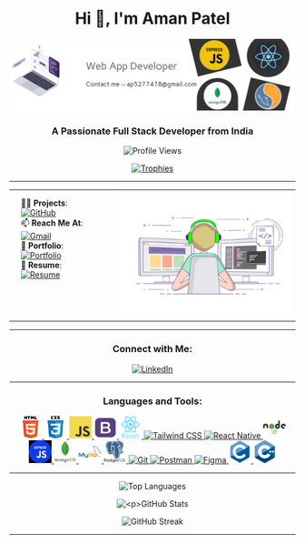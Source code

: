 <h1 align="center">Hi 👋, I'm Aman Patel</h1>
<div align="center"> <img src="https://github.com/mohammadamanpatel/mohammadamanpatel/blob/main/Untitled%20(2).jpeg"> </div>
<h3 align="center">A Passionate Full Stack Developer from India</h3>

<p align="center">
  <img src="https://komarev.com/ghpvc/?username=mohammadamanpatel&label=Profile%20views&color=0e75b6&style=flat" alt="Profile Views" />
</p>

<p align="center">
  <a href="https://github.com/ryo-ma/github-profile-trophy">
    <img src="https://github-profile-trophy.vercel.app/?username=mohammadamanpatel&theme=gruvbox&margin-w=15&margin-h=15&column=7&no-frame=true" alt="Trophies" />
  </a>
</p>

---

<table align="center">
  <tr>
    <td style="vertical-align: top; padding: 0 20px;">
      <ul style="list-style-type: none; padding: 0;">
        <li>👨‍💻 <strong>Projects</strong>: 
          <a href="https://github.com/mohammadamanpatel?tab=repositories">
            <img src="https://img.shields.io/badge/GitHub-100000?style=for-the-badge&logo=github&logoColor=white" alt="GitHub" />
          </a>
        </li>
        <li>📫 <strong>Reach Me At</strong>:  
          <a href="mailto:ap5277478@gmail.com">
            <img src="https://img.shields.io/badge/Gmail-D14836?style=for-the-badge&logo=gmail&logoColor=white" alt="Gmail" />
          </a>
        </li>
        <li>🎨 <strong>Portfolio</strong>:  
          <a href="https://my-showcase.netlify.app">
            <img src="https://img.shields.io/badge/Portfolio-FF4500?style=for-the-badge&logo=firefox&logoColor=white" alt="Portfolio" />
          </a>
        </li>
        <li>📄 <strong>Resume</strong>:  
          <a href="https://drive.google.com/file/d/1Jhm3j0_rZM6oMYkTCkqaFDCED8BuCutq/view?usp=drivesdk">
            <img src="https://img.shields.io/badge/Resume-008000?style=for-the-badge&logo=google-drive&logoColor=white" alt="Resume" />
          </a>
        </li>
      </ul>
    </td>
    <td style="width: 300px; vertical-align: top; padding-left: 20px;">
      <img align="right" alt="Coding" width="300" src="https://github.com/mohammadamanpatel/mohammadamanpatel/blob/main/gif3.gif"/>
    </td>
  </tr>
</table>

---

<h3 align="center">Connect with Me:</h3>
<p align="center">
  <a href="https://linkedin.com/in/https://www.linkedin.com/in/mohd-aman-patel" target="_blank">
    <img src="https://img.shields.io/badge/LinkedIn-%230A66C2?style=for-the-badge&logo=linkedin&logoColor=white" alt="LinkedIn" />
  </a>
</p>

---

<h3 align="center">Languages and Tools:</h3>
<p align="center">
  <!-- Basic Web Development -->
  <a href="https://www.w3.org/html/" target="_blank" rel="noreferrer">
    <img src="https://raw.githubusercontent.com/devicons/devicon/master/icons/html5/html5-original-wordmark.svg" alt="HTML5" width="40" height="40" />
  </a>
  <a href="https://www.w3schools.com/css/" target="_blank" rel="noreferrer">
    <img src="https://raw.githubusercontent.com/devicons/devicon/master/icons/css3/css3-original-wordmark.svg" alt="CSS3" width="40" height="40" />
  </a>
  <a href="https://developer.mozilla.org/en-US/docs/Web/JavaScript" target="_blank" rel="noreferrer">
    <img src="https://raw.githubusercontent.com/devicons/devicon/master/icons/javascript/javascript-original.svg" alt="JavaScript" width="40" height="40" />
  </a>

  <!-- Frontend Frameworks -->
  <a href="https://getbootstrap.com" target="_blank" rel="noreferrer">
    <img src="https://github.com/mohammadamanpatel/mohammadamanpatel/blob/main/bootstrapimage.png" alt="Bootstrap" width="40" height="40"/>
  </a>
  <a href="https://reactjs.org/" target="_blank" rel="noreferrer">
    <img src="https://raw.githubusercontent.com/devicons/devicon/master/icons/react/react-original-wordmark.svg" alt="React" width="40" height="40" />
  </a>
  <a href="https://tailwindcss.com/" target="_blank" rel="noreferrer">
    <img src="https://www.vectorlogo.zone/logos/tailwindcss/tailwindcss-icon.svg" alt="Tailwind CSS" width="40" height="40" />
  </a>
  <a href="https://reactnative.dev/" target="_blank" rel="noreferrer">
    <img src="https://reactnative.dev/img/header_logo.svg" alt="React Native" width="40" height="40" />
  </a>

  <!-- Backend Development -->
  <a href="https://nodejs.org" target="_blank" rel="noreferrer">
    <img src="https://raw.githubusercontent.com/devicons/devicon/master/icons/nodejs/nodejs-original-wordmark.svg" alt="Node.js" width="40" height="40" />
  </a>
  <a href="https://expressjs.com" target="_blank" rel="noreferrer">
    <img src="https://github.com/mohammadamanpatel/mohammadamanpatel/blob/main/cropped_image.png" alt="Express.js" width="40" height="40" style="filter: invert(1);" />
  </a>
  <a href="https://www.mongodb.com/" target="_blank" rel="noreferrer">
    <img src="https://raw.githubusercontent.com/devicons/devicon/master/icons/mongodb/mongodb-original-wordmark.svg" alt="MongoDB" width="40" height="40" />
  </a>
  <a href="https://www.mysql.com/" target="_blank" rel="noreferrer">
    <img src="https://raw.githubusercontent.com/devicons/devicon/master/icons/mysql/mysql-original-wordmark.svg" alt="MySQL" width="40" height="40" />
  </a>
  <a href="https://www.postgresql.org" target="_blank" rel="noreferrer">
    <img src="https://raw.githubusercontent.com/devicons/devicon/master/icons/postgresql/postgresql-original-wordmark.svg" alt="PostgreSQL" width="40" height="40" />
  </a>

  <!-- Development Tools -->
  <a href="https://git-scm.com/" target="_blank" rel="noreferrer">
    <img src="https://www.vectorlogo.zone/logos/git-scm/git-scm-icon.svg" alt="Git" width="40" height="40" />
  </a>
  <a href="https://postman.com" target="_blank" rel="noreferrer">
    <img src="https://www.vectorlogo.zone/logos/getpostman/getpostman-icon.svg" alt="Postman" width="40" height="40" />
  </a>
  <a href="https://www.figma.com/" target="_blank" rel="noreferrer">
    <img src="https://www.vectorlogo.zone/logos/figma/figma-icon.svg" alt="Figma" width="40" height="40" />
  </a>

  <!-- Programming Languages -->
  <a href="https://www.cprogramming.com/" target="_blank" rel="noreferrer">
    <img src="https://raw.githubusercontent.com/devicons/devicon/master/icons/c/c-original.svg" alt="C" width="40" height="40" />
  </a>
  <a href="https://www.w3schools.com/cpp/" target="_blank" rel="noreferrer">
    <img src="https://raw.githubusercontent.com/devicons/devicon/master/icons/cplusplus/cplusplus-original.svg" alt="C++" width="40" height="40" />
  </a>
</p>


---

<p align="center">
  <img src="https://github-readme-stats.vercel.app/api/top-langs?username=mohammadamanpatel&show_icons=true&locale=en&layout=compact" alt="Top Languages" />
</p>

<p align="center">
  <img src="https://github-readme-stats.vercel.app/api?username=mohammadamanpatel&show_icons=true&locale=en" alt="

GitHub Stats" />
</p>

<p align="center">
  <img src="https://github-readme-streak-stats.herokuapp.com/?user=mohammadamanpatel&" alt="GitHub Streak" />
</p>

---

